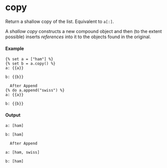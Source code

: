 # copy
Return a shallow copy of the list. Equivalent to `a[:]`.

A *shallow copy* constructs a new compound object and then (to the extent possible) inserts *references* into it to the objects found in the original.

#### Example
```jinja2
{% set a = ["ham"] %}
{% set b = a.copy() %}
a: {{a}}

b: {{b}}

  After Append
{% do a.append("swiss") %}
a: {{a}}

b: {{b}}
```

#### Output
```jinja2
a: [ham]

b: [ham]

  After Append

a: [ham, swiss]

b: [ham]
```

